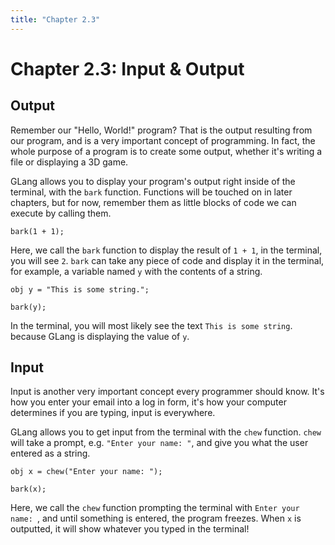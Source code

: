 ```yaml
---
title: "Chapter 2.3"
---
```


# Chapter 2.3: Input & Output

## Output

Remember our "Hello, World!" program? That is the output resulting from our program, and is a very important concept of programming. In fact, the whole purpose of a program is to create some output, whether it's writing a file or displaying a 3D game.

GLang allows you to display your program's output right inside of the terminal, with the `bark` function. Functions will be touched on in later chapters, but for now, remember them as little blocks of code we can execute by calling them.

```
bark(1 + 1);
```

Here, we call the `bark` function to display the result of `1 + 1`, in the terminal, you will see `2`. `bark` can take any piece of code and display it in the terminal, for example, a variable named `y` with the contents of a string.

```
obj y = "This is some string.";

bark(y);
```

In the terminal, you will most likely see the text `This is some string`. because GLang is displaying the value of `y`.

## Input

Input is another very important concept every programmer should know. It's how you enter your email into a log in form, it's how your computer determines if you are typing, input is everywhere.

GLang allows you to get input from the terminal with the `chew` function. `chew` will take a prompt, e.g. `"Enter your name: "`, and give you what the user entered as a string.

```
obj x = chew("Enter your name: ");

bark(x);
```

Here, we call the `chew` function prompting the terminal with `Enter your name: `, and until something is entered, the program freezes. When `x` is outputted, it will show whatever you typed in the terminal!
